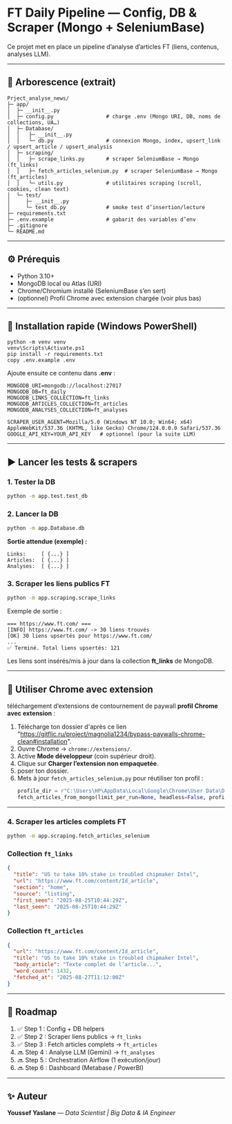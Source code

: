 # FT Daily Pipeline — Config, DB & Scraper (Mongo + SeleniumBase)

Ce projet met en place un pipeline d’analyse d’articles FT (liens, contenus, analyses LLM). 

---

## 📂 Arborescence (extrait)
```
Prject_analyse_news/
├─ app/
│  ├─ __init__.py
│  ├─ config.py                 # charge .env (Mongo URI, DB, noms de collections, UA…)
│  ├─ Database/
│  │   ├─ __init__.py
│  │   └─ db.py                 # connexion Mongo, index, upsert_link / upsert_article / upsert_analysis
│  ├─ scraping/
│  │   ├─ scrape_links.py       # scraper SeleniumBase → Mongo (ft_links)
│  │   ├─ fetch_articles_selenium.py  # scraper SeleniumBase → Mongo (ft_articles)
│  │   └─ utils.py              # utilitaires scraping (scroll, cookies, clean text)
│  └─ test/
│     ├─ __init__.py
│     └─ test_db.py             # smoke test d’insertion/lecture
├─ requirements.txt
├─ .env.example                 # gabarit des variables d’env
├─ .gitignore
└─ README.md
```

---

## ⚙️ Prérequis
- Python 3.10+
- MongoDB local ou Atlas (URI)
- Chrome/Chromium installé (SeleniumBase s’en sert)
- (optionnel) Profil Chrome avec extension chargée (voir plus bas)

---

## 🚀 Installation rapide (Windows PowerShell)
```
python -m venv venv
venv\Scripts\Activate.ps1
pip install -r requirements.txt
copy .env.example .env
```

Ajoute ensuite ce contenu dans **.env** :
```env
MONGODB_URI=mongodb://localhost:27017
MONGODB_DB=ft_daily
MONGODB_LINKS_COLLECTION=ft_links
MONGODB_ARTICLES_COLLECTION=ft_articles
MONGODB_ANALYSES_COLLECTION=ft_analyses

SCRAPER_USER_AGENT=Mozilla/5.0 (Windows NT 10.0; Win64; x64) AppleWebKit/537.36 (KHTML, like Gecko) Chrome/124.0.0.0 Safari/537.36
GOOGLE_API_KEY=YOUR_API_KEY   # optionnel (pour la suite LLM)
```

---

## ▶️ Lancer les tests & scrapers

### 1. Tester la DB
```bash
python -m app.test.test_db
```

### 2. Lancer la DB
```bash
python -m app.Database.db
```
**Sortie attendue (exemple) :**
```
Links:     [ {...} ]
Articles:  [ {...} ]
Analyses:  [ {...} ]
```

### 3. Scraper les liens publics FT
```bash
python -m app.scraping.scrape_links
```
Exemple de sortie :
```
=== https://www.ft.com/ ===
[INFO] https://www.ft.com/ -> 30 liens trouvés
[OK] 30 liens upsertés pour https://www.ft.com/
...
✅ Terminé. Total liens upsertés: 121
```

Les liens sont insérés/mis à jour dans la collection **ft_links** de MongoDB.

---

## 🧩 Utiliser Chrome avec extension

téléchargement d’extensions de contournement de paywall **profil Chrome avec extension** :

1. Télécharge ton dossier d'après ce lien "https://gitflic.ru/project/magnolia1234/bypass-paywalls-chrome-clean#installation".
2. Ouvre Chrome → `chrome://extensions/`.
3. Active **Mode développeur** (coin supérieur droit).
4. Clique sur **Charger l’extension non empaquetée**.
5. poser ton dossier.
6. Mets à jour `fetch_articles_selenium.py` pour réutiliser ton profil :
   ```python
   profile_dir = r"C:\Users\HP\AppData\Local\Google\Chrome\User Data\Default"
   fetch_articles_from_mongo(limit_per_run=None, headless=False, profile_dir=profile_dir)
   ```

---

### 4. Scraper les articles complets FT
```bash
python -m app.scraping.fetch_articles_selenium
```

### Collection `ft_links`
```json
{
  "title": "US to take 10% stake in troubled chipmaker Intel",
  "url": "https://www.ft.com/content/Id_article",
  "section": "home",
  "source": "listing",
  "first_seen": "2025-08-25T10:44:29Z",
  "last_seen": "2025-08-25T10:44:29Z"
}
```

### Collection `ft_articles`
```json
{
  "url": "https://www.ft.com/content/Id_article",
  "title": "US to take 10% stake in troubled chipmaker Intel",
  "body_article": "Texte complet de l’article...",
  "word_count": 1432,
  "fetched_at": "2025-08-27T11:12:00Z"
}
```

---

## 📌 Roadmap
1. ✅ Step 1 : Config + DB helpers  
2. ✅ Step 2 : Scraper liens publics → `ft_links`  
3. ✅ Step 3 : Fetch articles complets → `ft_articles`  
4. 🔜 Step 4 : Analyse LLM (Gemini) → `ft_analyses`  
5. 🔜 Step 5 : Orchestration Airflow (1 exécution/jour)  
6. 🔜 Step 6 : Dashboard (Metabase / PowerBI)

---
## ✨ Auteur
**Youssef Yaslane** — *Data Scientist | Big Data & IA Engineer*
